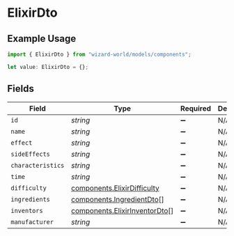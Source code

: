 # ElixirDto

## Example Usage

```typescript
import { ElixirDto } from "wizard-world/models/components";

let value: ElixirDto = {};
```

## Fields

| Field                                                                          | Type                                                                           | Required                                                                       | Description                                                                    |
| ------------------------------------------------------------------------------ | ------------------------------------------------------------------------------ | ------------------------------------------------------------------------------ | ------------------------------------------------------------------------------ |
| `id`                                                                           | *string*                                                                       | :heavy_minus_sign:                                                             | N/A                                                                            |
| `name`                                                                         | *string*                                                                       | :heavy_minus_sign:                                                             | N/A                                                                            |
| `effect`                                                                       | *string*                                                                       | :heavy_minus_sign:                                                             | N/A                                                                            |
| `sideEffects`                                                                  | *string*                                                                       | :heavy_minus_sign:                                                             | N/A                                                                            |
| `characteristics`                                                              | *string*                                                                       | :heavy_minus_sign:                                                             | N/A                                                                            |
| `time`                                                                         | *string*                                                                       | :heavy_minus_sign:                                                             | N/A                                                                            |
| `difficulty`                                                                   | [components.ElixirDifficulty](../../models/components/elixirdifficulty.md)     | :heavy_minus_sign:                                                             | N/A                                                                            |
| `ingredients`                                                                  | [components.IngredientDto](../../models/components/ingredientdto.md)[]         | :heavy_minus_sign:                                                             | N/A                                                                            |
| `inventors`                                                                    | [components.ElixirInventorDto](../../models/components/elixirinventordto.md)[] | :heavy_minus_sign:                                                             | N/A                                                                            |
| `manufacturer`                                                                 | *string*                                                                       | :heavy_minus_sign:                                                             | N/A                                                                            |